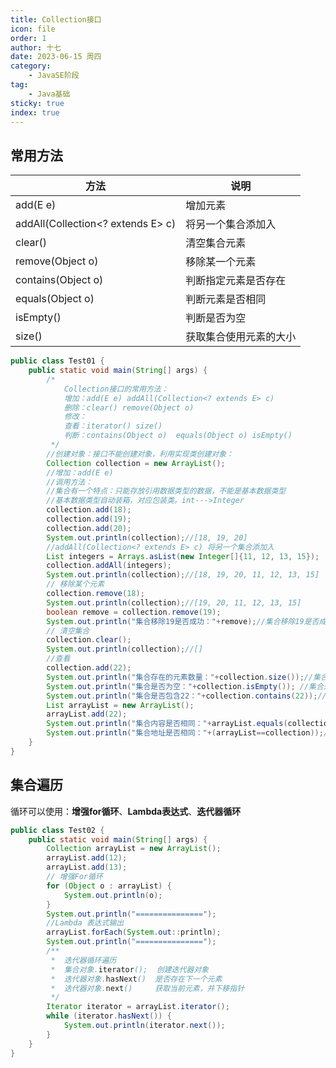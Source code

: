 ```yaml
---
title: Collection接口
icon: file
order: 1
author: 十七
date: 2023-06-15 周四
category:
	- JavaSE阶段
tag:
	- Java基础
sticky: true
index: true
---
```



## 常用方法

| 方法                                 | 说明          |
| ---------------------------------- | ----------- |
| add(E e)                           | 增加元素        |
| addAll(Collection\<? extends E> c) | 将另一个集合添加入   |
| clear()                            | 清空集合元素      |
| remove(Object o)                   | 移除某一个元素     |
| contains(Object o)                 | 判断指定元素是否存在  |
| equals(Object o)                   | 判断元素是否相同    |
| isEmpty()                          | 判断是否为空      |
| size()                             | 获取集合使用元素的大小 |

```java
public class Test01 {
    public static void main(String[] args) {
        /*
            Collection接口的常用方法：
            增加：add(E e) addAll(Collection<? extends E> c)
            删除：clear() remove(Object o)
            修改：
            查看：iterator() size()
            判断：contains(Object o)  equals(Object o) isEmpty()
         */
        //创建对象：接口不能创建对象，利用实现类创建对象：
        Collection collection = new ArrayList();
        //增加：add(E e)
        //调用方法：
        //集合有一个特点：只能存放引用数据类型的数据，不能是基本数据类型
        //基本数据类型自动装箱，对应包装类。int--->Integer
        collection.add(18);
        collection.add(19);
        collection.add(20);
        System.out.println(collection);//[18, 19, 20]
        //addAll(Collection<? extends E> c) 将另一个集合添加入
        List integers = Arrays.asList(new Integer[]{11, 12, 13, 15});
        collection.addAll(integers);
        System.out.println(collection);//[18, 19, 20, 11, 12, 13, 15]
        // 移除某个元素
        collection.remove(18);
        System.out.println(collection);//[19, 20, 11, 12, 13, 15]
        boolean remove = collection.remove(19);
        System.out.println("集合移除19是否成功："+remove);//集合移除19是否成功：true
        // 清空集合
        collection.clear();
        System.out.println(collection);//[]
        //查看
        collection.add(22);
        System.out.println("集合存在的元素数量："+collection.size());//集合存在的元素数量：1
        System.out.println("集合是否为空："+collection.isEmpty()); //集合是否为空：false
        System.out.println("集合是否包含22："+collection.contains(22));//集合是否包含22：true
        List arrayList = new ArrayList();
        arrayList.add(22);
        System.out.println("集合内容是否相同："+arrayList.equals(collection));//集合内容是否相同：true
        System.out.println("集合地址是否相同："+(arrayList==collection));//集合地址是否相同：false
    }
}
```

## 集合遍历

循环可以使用：**增强for循环**、**Lambda表达式**、**迭代器循环**

```java
public class Test02 {
    public static void main(String[] args) {
        Collection arrayList = new ArrayList();
        arrayList.add(12);
        arrayList.add(13);
        // 增强For循环
        for (Object o : arrayList) {
            System.out.println(o);
        }
        System.out.println("===============");
        //Lambda 表达式输出
        arrayList.forEach(System.out::println);
        System.out.println("===============");
        /**
         *  迭代器循环遍历
         *  集合对象.iterator();  创建迭代器对象
         *  迭代器对象.hasNext()  是否存在下一个元素
         *  迭代器对象.next()     获取当前元素，并下移指针
         */
        Iterator iterator = arrayList.iterator();
        while (iterator.hasNext()) {
            System.out.println(iterator.next());
        }
    }
}
```
